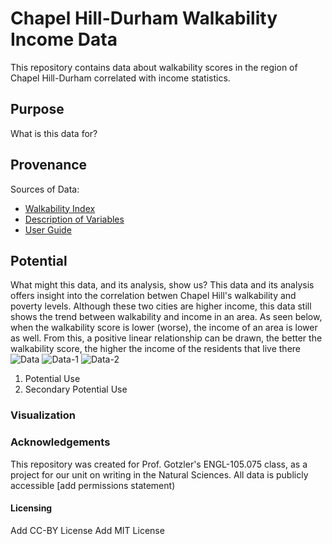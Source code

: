 # Chapel Hill-Durham Walkability Income Data

This repository contains data about walkability scores in the region of Chapel Hill-Durham correlated with income statistics. 

## Purpose
What is this data for?

## Provenance
Sources of Data:

- [Walkability Index](https://catalog.data.gov/dataset/walkability-index7)
- [Description of Variables]([http://www.google.com](https://www.epa.gov/smartgrowth/smart-location-mapping))
- [User Guide](https://www.epa.gov/sites/default/files/2021-06/documents/national_walkability_index_methodology_and_user_guide_june2021.pdf)

## Potential
What might this data, and its analysis, show us?
This data and its analysis offers insight into the correlation betwen Chapel Hill's walkability and poverty levels. Although these two cities are higher income, this data still shows the trend between walkability and income in an area. As seen below, when the walkability score is lower (worse), the income of an area is lower as well. From this, a positive linear relationship can be drawn, the better the walkability score, the higher the income of the residents that live there
![Data](https://github.com/user-attachments/assets/c1291508-5e68-4344-874a-41576a051096)
![Data-1](https://github.com/user-attachments/assets/d969750b-693d-4580-a558-34b901167716)
![Data-2](https://github.com/user-attachments/assets/036139bd-2759-4dd1-a4b8-d9d91de3f31c)

1. Potential Use
2. Secondary Potential Use

### Visualization


### Acknowledgements
This repository was created for Prof. Gotzler's ENGL-105.075 class, as a project for our unit on writing in the Natural Sciences. All data is publicly accessible [add permissions statement)

#### Licensing
Add CC-BY License
Add MIT License 
